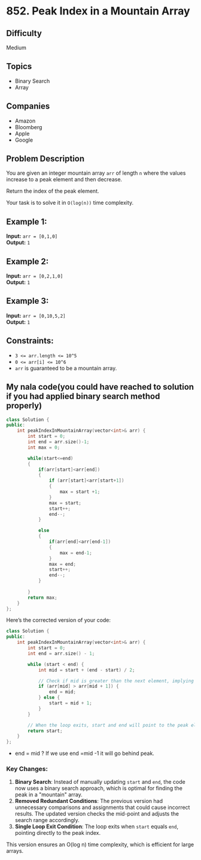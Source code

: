 # 852. Peak Index in a Mountain Array

## Difficulty
Medium

## Topics
- Binary Search
- Array

## Companies
- Amazon
- Bloomberg
- Apple
- Google

## Problem Description

You are given an integer mountain array `arr` of length `n` where the values increase to a peak element and then decrease.

Return the index of the peak element.

Your task is to solve it in `O(log(n))` time complexity.

## Example 1:

**Input:** `arr = [0,1,0]`  
**Output:** `1`

## Example 2:

**Input:** `arr = [0,2,1,0]`  
**Output:** `1`

## Example 3:

**Input:** `arr = [0,10,5,2]`  
**Output:** `1`

## Constraints:

- `3 <= arr.length <= 10^5`
- `0 <= arr[i] <= 10^6`
- `arr` is guaranteed to be a mountain array.

## My nala code(you could have reached to solution if you had applied binary search method properly)
```cpp
class Solution {
public:
    int peakIndexInMountainArray(vector<int>& arr) {
        int start = 0;
        int end = arr.size()-1;
        int max = 0;

        while(start<=end)
        {
            if(arr[start]<arr[end])
            {
                if (arr[start]<arr[start+1])
                {   
                    max = start +1;
                }
                max = start;
                start++;
                end--;
            }

            else
            {
                if(arr[end]<arr[end-1])
                {
                    max = end-1;
                }
                max = end;
                start++;
                end--;
            }
            
        }
        return max;
    }
};
```
Here’s the corrected version of your code:

```cpp
class Solution {
public:
    int peakIndexInMountainArray(vector<int>& arr) {
        int start = 0;
        int end = arr.size() - 1;

        while (start < end) {
            int mid = start + (end - start) / 2;

            // Check if mid is greater than the next element, implying a peak or a descending slope.
            if (arr[mid] > arr[mid + 1]) {
                end = mid;
            } else {
                start = mid + 1;
            }
        }

        // When the loop exits, start and end will point to the peak element.
        return start;
    }
};
```
- end = mid ? If we use end =mid -1 it will go behind peak.

### Key Changes:
1. **Binary Search**: Instead of manually updating `start` and `end`, the code now uses a binary search approach, which is optimal for finding the peak in a "mountain" array.
2. **Removed Redundant Conditions**: The previous version had unnecessary comparisons and assignments that could cause incorrect results. The updated version checks the mid-point and adjusts the search range accordingly.
3. **Single Loop Exit Condition**: The loop exits when `start` equals `end`, pointing directly to the peak index.

This version ensures an O(log n) time complexity, which is efficient for large arrays.
